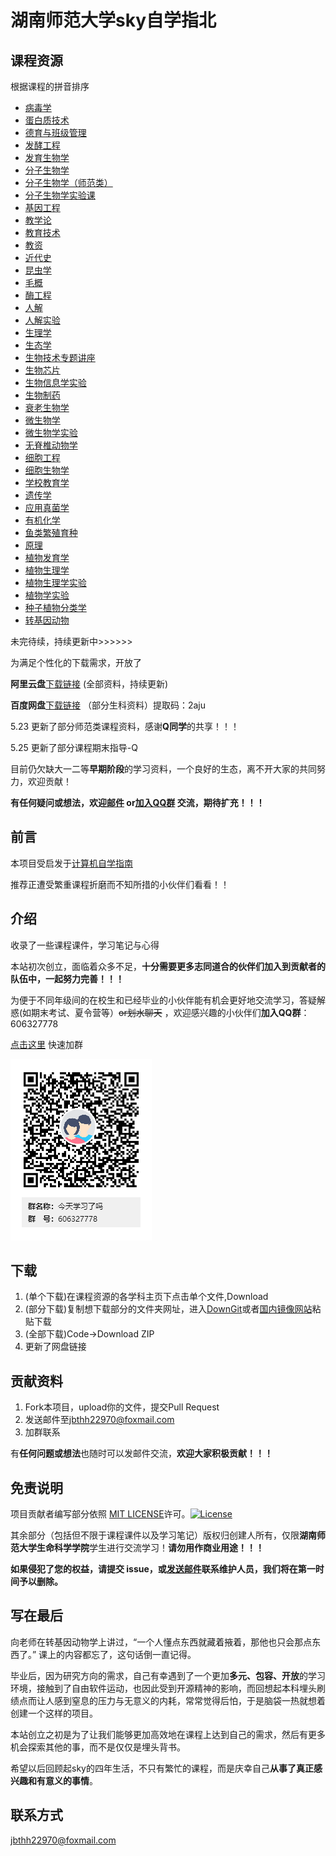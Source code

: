 # 湖南师范大学sky自学指北

## 课程资源
根据课程的拼音排序
- [病毒学](https://github.com/shengs-UCAS/hunnu-sky/tree/main/%E7%97%85%E6%AF%92%E5%AD%A6)
- [蛋白质技术](https://github.com/shengs-UCAS/hunnu-sky/tree/main/蛋白质技术)
- [德育与班级管理](https://github.com/shengs-UCAS/hunnu-sky/tree/main/德育与班级管理)
- [发酵工程](https://github.com/shengs-UCAS/hunnu-sky/tree/main/发酵工程)
- [发育生物学](https://github.com/shengs-UCAS/hunnu-sky/tree/main/发育生物学)
- [分子生物学](https://github.com/shengs-UCAS/hunnu-sky/tree/main/分子生物学)
- [分子生物学（师范类）](https://github.com/shengs-UCAS/hunnu-sky/tree/main/分子生物学（师范类）)
- [分子生物学实验课](https://github.com/shengs-UCAS/hunnu-sky/tree/main/分子生物学实验课)
- [基因工程](https://github.com/shengs-UCAS/hunnu-sky/tree/main/基因工程)
- [教学论](https://github.com/shengs-UCAS/hunnu-sky/tree/main/教学论)
- [教育技术](https://github.com/shengs-UCAS/hunnu-sky/tree/main/教育技术)
- [教资](https://github.com/shengs-UCAS/hunnu-sky/tree/main/教资)
- [近代史](https://github.com/shengs-UCAS/hunnu-sky/tree/main/近代史)
- [昆虫学](https://github.com/shengs-UCAS/hunnu-sky/tree/main/昆虫学)
- [毛概](https://github.com/shengs-UCAS/hunnu-sky/tree/main/毛概)
- [酶工程](https://github.com/shengs-UCAS/hunnu-sky/tree/main/酶工程)
- [人解](https://github.com/shengs-UCAS/hunnu-sky/tree/main/人解)
- [人解实验](https://github.com/shengs-UCAS/hunnu-sky/tree/main/人解实验)
- [生理学](https://github.com/shengs-UCAS/hunnu-sky/tree/main/生理学)
- [生态学](https://github.com/shengs-UCAS/hunnu-sky/tree/main/生态学)
- [生物技术专题讲座](https://github.com/shengs-UCAS/hunnu-sky/tree/main/生物技术专题讲座)
- [生物芯片](https://github.com/shengs-UCAS/hunnu-sky/tree/main/生物芯片)
- [生物信息学实验](https://github.com/shengs-UCAS/hunnu-sky/tree/main/生物信息学实验)
- [生物制药](https://github.com/shengs-UCAS/hunnu-sky/tree/main/生物制药)
- [衰老生物学](https://github.com/shengs-UCAS/hunnu-sky/tree/main/衰老生物学)
- [微生物学](https://github.com/shengs-UCAS/hunnu-sky/tree/main/微生物学)
- [微生物学实验](https://github.com/shengs-UCAS/hunnu-sky/tree/main/微生物实验)
- [无脊椎动物学](https://github.com/shengs-UCAS/hunnu-sky/tree/main/无脊椎动物学)
- [细胞工程](https://github.com/shengs-UCAS/hunnu-sky/tree/main/细胞工程)
- [细胞生物学](https://github.com/shengs-UCAS/hunnu-sky/tree/main/细胞生物学)
- [学校教育学](https://github.com/shengs-UCAS/hunnu-sky/tree/main/学校教育学)
- [遗传学](https://github.com/shengs-UCAS/hunnu-sky/tree/main/遗传学)
- [应用真菌学](https://github.com/shengs-UCAS/hunnu-sky/tree/main/应用真菌学)
- [有机化学](https://github.com/shengs-UCAS/hunnu-sky/tree/main/有机化学)
- [鱼类繁殖育种](https://github.com/shengs-UCAS/hunnu-sky/tree/main/鱼类繁殖育种)
- [原理](https://github.com/shengs-UCAS/hunnu-sky/tree/main/原理)
- [植物发育学](https://github.com/shengs-UCAS/hunnu-sky/tree/main/植发)
- [植物生理学](https://github.com/shengs-UCAS/hunnu-sky/tree/main/植物生理学)
- [植物生理学实验](https://github.com/shengs-UCAS/hunnu-sky/tree/main/植物生理学实验课)
- [植物学实验](https://github.com/shengs-UCAS/hunnu-sky/tree/main/植物学实验)
- [种子植物分类学](https://github.com/shengs-UCAS/hunnu-sky/tree/main/种子植物分类学)
- [转基因动物](https://github.com/shengs-UCAS/hunnu-sky/tree/main/转基因动物)


未完待续，持续更新中>>>>>>

为满足个性化的下载需求，开放了

**阿里云盘**[下载链接](https://www.aliyundrive.com/s/MBup1fbgmGt) (全部资料，持续更新)

**百度网盘**[下载链接](https://pan.baidu.com/s/1RA8TDvq43-4tdG6g0xyu0g) （部分生科资料）提取码：2aju

5.23 更新了部分师范类课程资料，感谢**Q同学**的共享！！！

5.25 更新了部分课程期末指导-Q

目前仍欠缺大一二等**早期阶段**的学习资料，一个良好的生态，离不开大家的共同努力，欢迎贡献！

**有任何疑问或想法，欢迎[邮件](mailto:jbthh22970@foxmail.com) or[加入QQ群](https://jq.qq.com/?_wv=1027&k=Isflesdo) 交流，期待扩充！！！**


## 前言
本项目受启发于[计算机自学指南](https://csdiy.wiki)

推荐正遭受繁重课程折磨而不知所措的小伙伴们看看！！


## 介绍
收录了一些课程课件，学习笔记与心得

本站初次创立，面临着众多不足，**十分需要更多志同道合的伙伴们加入到贡献者的队伍中，一起努力完善！！！**

为便于不同年级间的在校生和已经毕业的小伙伴能有机会更好地交流学习，答疑解惑(如期末考试、夏令营等）~~or划水聊天~~ ，欢迎感兴趣的小伙伴们**加入QQ群**：606327778

[点击这里](https://jq.qq.com/?_wv=1027&k=Isflesdo) 快速加群

![](今天学习了吗群二维码.png)


## 下载
1. (单个下载)在课程资源的各学科主页下点击单个文件,Download
2. (部分下载)复制想下载部分的文件夹网址，进入[DownGit](https://minhaskamal.github.io/DownGit/#/home)或者[国内镜像网站](http://tool.mkblog.cn/downgit/#/home)粘贴下载
3. (全部下载)Code->Download ZIP
4. 更新了网盘链接


## 贡献资料
1. Fork本项目，upload你的文件，提交Pull Request
2. 发送邮件至[jbthh22970@foxmail.com](mailto:jbthh22970@foxmail.com)
3. 加群联系

有**任何问题或想法**也随时可以发邮件交流，**欢迎大家积极贡献！！！**


## 免责说明
项目贡献者编写部分依照 [MIT LICENSE](https://www.tawesoft.co.uk/kb/article/mit-license-faq)许可。[![License](https://i.creativecommons.org/l/by-nc-sa/4.0/80x15.png)](http://creativecommons.org/licenses/by-nc-sa/4.0/)

其余部分（包括但不限于课程课件以及学习笔记）版权归创建人所有，仅限**湖南师范大学生命科学学院**学生进行交流学习！**请勿用作商业用途！！！**

**如果侵犯了您的权益，请提交 issue，或[发送邮件](mailto:jbthh22970@foxmail.com)联系维护人员，我们将在第一时间予以删除。**

## 写在最后
向老师在转基因动物学上讲过，“一个人懂点东西就藏着掖着，那他也只会那点东西了。” 课上的内容都忘了，这句话倒一直记得。

毕业后，因为研究方向的需求，自己有幸遇到了一个更加**多元、包容、开放**的学习环境，接触到了自由软件运动，也因此受到开源精神的影响，而回想起本科埋头刷绩点而让人感到窒息的压力与无意义的内耗，常常觉得后怕，于是脑袋一热就想着创建一个这样的项目。

本站创立之初是为了让我们能够更加高效地在课程上达到自己的需求，然后有更多机会探索其他的事，而不是仅仅是埋头背书。

希望以后回顾起sky的四年生活，不只有繁忙的课程，而是庆幸自己**从事了真正感兴趣和有意义的事情**。

## 联系方式
[jbthh22970@foxmail.com](mailto:jbthh22970@foxmail.com)
